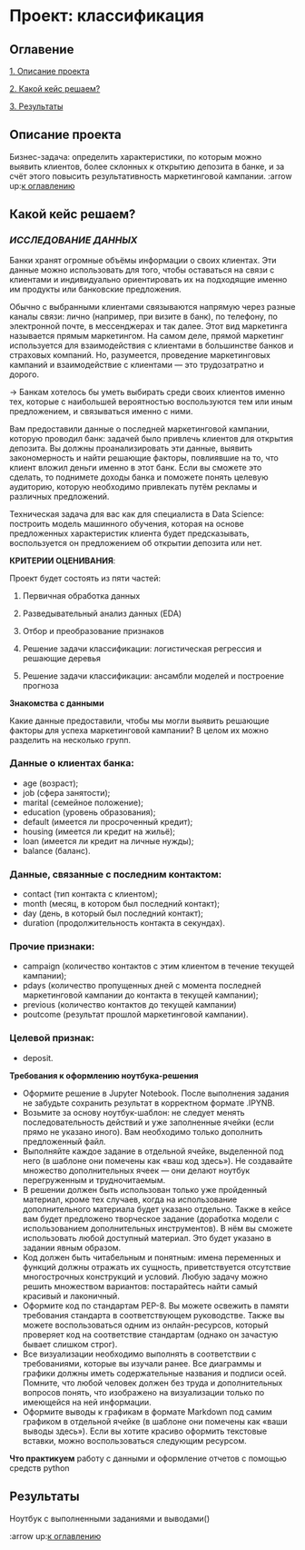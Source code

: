 # Проект: классификация


## Оглавение
[1. Описание проекта]()

[2. Какой кейс решаем?]()

[3. Результаты]()

## Описание проекта 
Бизнес-задача: определить характеристики, по которым можно выявить клиентов, более склонных к открытию депозита в банке, и за счёт этого повысить результативность 
маркетинговой кампании.
:arrow up:[к оглавлению]()

## Какой кейс решаем?

### *ИССЛЕДОВАНИЕ ДАННЫХ*

Банки хранят огромные объёмы информации о своих клиентах. Эти данные можно использовать для того, чтобы оставаться на связи с клиентами и индивидуально ориентировать их 
на подходящие именно им продукты или банковские предложения.

Обычно с выбранными клиентами связываются напрямую через разные каналы связи: лично (например, при визите в банк), по телефону, по электронной почте, в мессенджерах и 
так далее. Этот вид маркетинга называется прямым маркетингом. На самом деле, прямой маркетинг используется для взаимодействия с клиентами в большинстве банков и 
страховых компаний. Но, разумеется, проведение маркетинговых кампаний и взаимодействие с клиентами — это трудозатратно и дорого.

→ Банкам хотелось бы уметь выбирать среди своих клиентов именно тех, которые с наибольшей вероятностью воспользуются тем или иным предложением, и связываться именно с ними.

Вам предоставили данные о последней маркетинговой кампании, которую проводил банк: задачей было привлечь клиентов для открытия депозита. Вы должны проанализировать эти 
данные, выявить закономерность и найти решающие факторы, повлиявшие на то, что клиент вложил деньги именно в этот банк. Если вы сможете это сделать, то поднимете доходы 
банка и поможете понять целевую аудиторию, которую необходимо привлекать путём рекламы и различных предложений.

Техническая задача для вас как для специалиста в Data Science: построить модель машинного обучения, которая на основе предложенных характеристик клиента будет 
предсказывать, воспользуется он предложением об открытии депозита или нет. 


**КРИТЕРИИ ОЦЕНИВАНИЯ**:

Проект будет состоять из пяти частей:

1. Первичная обработка данных

2. Разведывательный анализ данных (EDA)

3. Отбор и преобразование признаков

4. Решение задачи классификации: логистическая регрессия и решающие деревья

5. Решение задачи классификации: ансамбли моделей и построение прогноза

**Знакомства с данными**

Какие данные предоставили, чтобы мы могли выявить решающие факторы для успеха маркетинговой кампании? В целом их можно разделить на несколько групп.

### Данные о клиентах банка:

- age (возраст);
- job (сфера занятости);
- marital (семейное положение);
- education (уровень образования);
- default (имеется ли просроченный кредит);
- housing (имеется ли кредит на жильё);
- loan (имеется ли кредит на личные нужды);
- balance (баланс).

### Данные, связанные с последним контактом:

- contact (тип контакта с клиентом);
- month (месяц, в котором был последний контакт);
- day (день, в который был последний контакт);
- duration (продолжительность контакта в секундах).

### Прочие признаки:

- campaign (количество контактов с этим клиентом в течение текущей кампании);
- pdays (количество пропущенных дней с момента последней маркетинговой кампании до контакта в текущей кампании);
- previous (количество контактов до текущей кампании)
- poutcome (результат прошлой маркетинговой кампании).

### Целевой признак:

- deposit.


**Требования к оформлению ноутбука-решения**

- Оформите решение в Jupyter Notebook. После выполнения задания не забудьте сохранить результат в корректном формате .IPYNB.
- Возьмите за основу ноутбук-шаблон: не следует менять последовательность действий и уже заполненные ячейки (если прямо не указано иного). Вам необходимо только дополнить 
предложенный файл.
- Выполняйте каждое задание в отдельной ячейке, выделенной под него (в шаблоне они помечены как «ваш код здесь»). Не создавайте множество дополнительных ячеек — они делают 
ноутбук перегруженным и трудночитаемым.
- В решении должен быть использован только уже пройденный материал, кроме тех случаев, когда на использование дополнительного материала будет указано отдельно. 
Также в кейсе вам будет предложено творческое задание (доработка модели с использованием дополнительных инструментов). В нём вы сможете использовать любой доступный материал. 
Это будет указано в задании явным образом.
- Код должен быть читабельным и понятным: имена переменных и функций должны отражать их сущность, приветствуется отсутствие многострочных конструкций и условий. 
Любую задачу можно решить множеством вариантов: постарайтесь найти самый красивый и лаконичный. 
- Оформите код по стандартам PEP-8. Вы можете освежить в памяти требования стандарта в соответствующем руководстве. Также вы можете воспользоваться одним из онлайн-ресурсов, 
который проверяет код на соответствие стандартам (однако он зачастую бывает слишком строг).
- Все визуализации необходимо выполнять в соответствии с требованиями, которые вы изучали ранее. Все диаграммы и графики должны иметь содержательные названия и подписи осей.
 Помните, что любой человек должен без труда и дополнительных вопросов понять, что изображено на визуализации только по имеющейся на ней информации.
- Оформите выводы к графикам в формате Markdown под самим графиком в отдельной ячейке (в шаблоне они помечены как «ваши выводы здесь»). Если вы хотите красиво оформить 
текстовые вставки, можно воспользоваться следующим ресурсом.

**Что практикуем**
работу с данными и оформление отчетов с помощью средств python

## Результаты
Ноутбук с выполненными заданиями и выводами()

:arrow up:[к оглавлению]()
